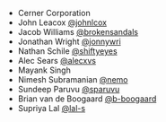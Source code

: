 * Cerner Corporation
* John Leacox [@johnlcox][john-leacox]
* Jacob Williams [@brokensandals][jacob-williams]
* Jonathan Wright [@jonnywri][jonathan-wright]
* Nathan Schile [@shiftyeyes][nathan-schile]
* Alec Sears [@alecxvs][alec-sears]
* Mayank Singh
* Nimesh Subramanian [@nemo][nimesh-subramanian]
* Sundeep Paruvu [@sparuvu][sundeep-paruvu]
* Brian van de Boogaard [@b-boogaard][brian-boogaard]
* Supriya Lal [@lal-s][supriya-lal]

[john-leacox]: https://github.com/johnlcox
[jacob-williams]: https://github.com/brokensandals
[jonathan-wright]: https://github.com/jonnywri
[nathan-schile]: https://github.com/shiftyeyes
[alec-sears]: https://github.com/alecxvs
[nimesh-subramanian]: https://github.com/nimeshsubramanian
[sundeep-paruvu]: https://github.com/sparuvu
[brian-boogaard]: https://github.com/b-boogaard
[supriya-lal]: https://github.com/lal-s